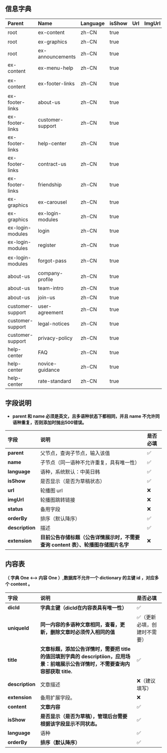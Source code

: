 ## 信息字典

| Parent | Name | Language | isShow | Url | ImgUrl | Status | OrderBy | Descripiton | Extension |
| :--- | :--- | :--- | :--- | :--- | :--- | :--- | :--- | :--- | :--- |
| root | ex-content | zh-CN | true |  |  |  |  | 内容设置 |  |
| root | ex-graphics | zh-CN | true |  |  |  |  | 配图设置 |  |
| root | ex-announcements | zh-CN | true |  |  |  |  | 公告 |  |
| ex-content | ex-menu-help | zh-CN | true |  |  |  |  | 帮助菜单 |  |
| ex-content | ex-footer-links | zh-CN | true |  |  |  |  | 首页底部链接 |  |
| ex-footer-links | about-us | zh-CN | true |  |  |  |  | 关于我们 |  |
| ex-footer-links | customer-support | zh-CN | true |  |  |  |  | 用户支持 |  |
| ex-footer-links | help-center | zh-CN | true |  |  |  |  | 帮助中心 |  |
| ex-footer-links | contract-us | zh-CN | true |  |  |  |  | 联系我们 |  |
| ex-footer-links | friendship | zh-CN | true |  |  |  |  | 友情链接 |  |
| ex-graphics | ex-carousel | zh-CN | true |  |  |  |  | 用户协议 |  |
| ex-graphics | ex-login-modules | zh-CN | true |  |  |  |  | 法律声明 |  |
| ex-login-modules | login | zh-CN | true |  |  |  |  | 登录配图 |  |
| ex-login-modules | register | zh-CN | true |  |  |  |  | 注册配图 |  |
| ex-login-modules | forgot-pass | zh-CN | true |  |  |  |  | 忘记密码配图 |  |
| about-us | company-profile | zh-CN | true |  |  |  |  | 公司简介 |  |
| about-us | team-intro | zh-CN | true |  |  |  |  | 团队简介 |  |
| about-us | join-us | zh-CN | true |  |  |  |  | 加入我们 |  |
| customer-support | user-agreement | zh-CN | true |  |  |  |  | 用户协议 |  |
| customer-support | legal-notices | zh-CN | true |  |  |  |  | 法律声明 |  |
| customer-support | privacy-policy | zh-CN | true |  |  |  |  | 隐私政策 |  |
| help-center | FAQ | zh-CN | true |  |  |  |  | 常见问题 |  |
| help-center | novice-guidance | zh-CN | true |  |  |  |  | 新手指导 |  |
| help-center | rate-standard | zh-CN | true |  |  |  |  | 费率标准 |  |

## 字段说明

* **parent 和 name 必须是英文，且多语种状态下都相同，并且 name 不允许同语种重复，否则添加时抛出500错误。**

| 字段 | 说明 | 是否必填 |
| :--- | :--- | :--- |
| **parent** | 父节点，查询子节点，输入该值 | ✅ |
| **name** | 子节点（同一语种不允许重复，具有唯一性） | ✅ |
| **language** | 语种，系统默认：中英日韩 | ✅ |
| **isShow** | 是否显示（是否为草稿状态） | ✅ |
| **url** | 轮播图 url | ❌ |
| **imgUrl** | 轮播图跳转链接 | ❌ |
| **status** | 备用字段 | ❌ |
| **orderBy** | 排序（默认降序） | ✅ |
| **description** | 描述 | ✅ |
| **extension** | **目前公告存储标题（公告详情展示时，不需要查询 content 表）、轮播图存储图片名字** | ❌ |

## 内容表

#### （ 字典 One &lt;--&gt;  内容 One ）,数据库不允许一个 dictionary 的主键 id ，对应多个 content 。

| 字段 | 说明 | 是否必填 |
| :--- | :--- | :--- |
| **dicId** | **字典主键（dicId在内容表具有唯一性）** | ✅ |
| **uniqueId** | **同一内容的多语种文章相同，查看，更新，删除文章时必须传入相同的值** | ✅（更新必填，创建时不需要） |
| **title** | **文章标题，添加公告详情时，需要把 title 的值回填到字典的 descriptiion，应用场景：前端展示公告详情时，不需要查询内容部获取 title.** | ✅ |
| **description** | 文章描述 | ❌（建议填写） |
| **extension** | 备用扩展字段。 | ❌ |
| **content** | **文章内容** | ✅ |
| **isShow** | **是否显示（是否为草稿），管理后台需要根据该字段显示不同状态。** | ✅ |
| **language** | 语种 | ✅ |
| **orderBy** | **排序（默认降序）** | ✅ |



